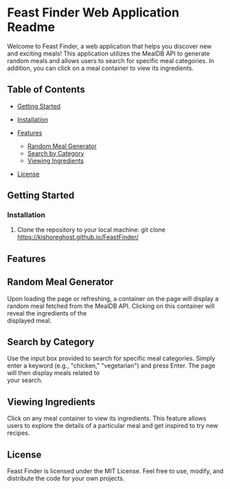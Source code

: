 # Feast Finder Web Application Readme

Welcome to Feast Finder, a web application that helps you discover new and exciting meals! This application utilizes the MealDB API to generate random meals and allows users to search for specific meal categories. In addition, you can click on a meal container to view its ingredients.

## Table of Contents
- [Getting Started](#getting-started)
-   [Installation](#installation)
- [Features](#features)
  - [Random Meal Generator](#random-meal-generator)
  - [Search by Category](#search-by-category)
  - [Viewing Ingredients](#viewing-ingredients)

- [License](#license)

## Getting Started

### Installation
1. Clone the repository to your local machine:
    git clone https://kishoreghost.github.io/FeastFinder/

## Features
  ## Random Meal Generator
  Upon loading the page or refreshing, a container on the page will display a random meal fetched from the MealDB API. Clicking on this container will reveal the ingredients of the       
  displayed meal.

  ## Search by Category
  Use the input box provided to search for specific meal categories. Simply enter a keyword (e.g., "chicken," "vegetarian") and press Enter. The page will then display meals related to   
  your search.

  ## Viewing Ingredients
  Click on any meal container to view its ingredients. This feature allows users to explore the details of a particular meal and get inspired to try new recipes.

## License
Feast Finder is licensed under the MIT License. Feel free to use, modify, and distribute the code for your own projects.
